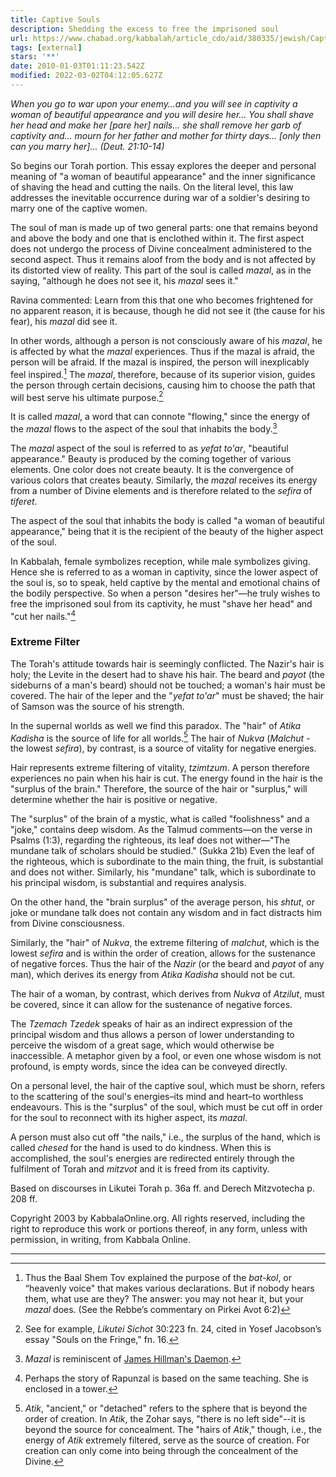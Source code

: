 ```yaml
---
title: Captive Souls
description: Shedding the excess to free the imprisoned soul
url: https://www.chabad.org/kabbalah/article_cdo/aid/380335/jewish/Captive-Souls.htm
tags: [external]
stars: '**'
date: 2010-01-03T01:11:23.542Z
modified: 2022-03-02T04:12:05.627Z
---
```


_When you go to war upon your enemy…and you will see in captivity a woman of beautiful appearance and you will desire her... You shall shave her head and make her [pare her] nails... she shall remove her garb of captivity and... mourn for her father and mother for thirty days... [only then can you marry her]... (Deut. 21:10-14)_

So begins our Torah portion. This essay explores the deeper and personal meaning of "a woman of beautiful appearance" and the inner significance of shaving the head and cutting the nails. On the literal level, this law addresses the inevitable occurrence during war of a soldier's desiring to marry one of the captive women.

The soul of man is made up of two general parts: one that remains beyond and above the body and one that is enclothed within it. The first aspect does not undergo the process of Divine concealment administered to the second aspect. Thus it remains aloof from the body and is not affected by its distorted view of reality. This part of the soul is called _mazal_, as in the saying, "although he does not see it, his _mazal_ sees it."

Ravina commented: Learn from this that one who becomes frightened for no apparent reason, it is because, though he did not see it (the cause for his fear), his _mazal_ did see it.

In other words, although a person is not consciously aware of his _mazal_, he is affected by what the _mazal_ experiences. Thus if the mazal is afraid, the person will be afraid. If the mazal is inspired, the person will inexplicably feel inspired.[^1] The _mazal_, therefore, because of its superior vision, guides the person through certain decisions, causing him to choose the path that will best serve his ultimate purpose.[^2]

It is called _mazal_, a word that can connote "flowing," since the energy of the _mazal_ flows to the aspect of the soul that inhabits the body.[^2a]

The _mazal_ aspect of the soul is referred to as _yefat to'ar_, "beautiful appearance." Beauty is produced by the coming together of various elements. One color does not create beauty. It is the convergence of various colors that creates beauty. Similarly, the _mazal_ receives its energy from a number of Divine elements and is therefore related to the _sefira_ of _tiferet_.

The aspect of the soul that inhabits the body is called "a woman of beautiful appearance," being that it is the recipient of the beauty of the higher aspect of the soul.

In Kabbalah, female symbolizes reception, while male symbolizes giving. Hence she is referred to as a woman in captivity, since the lower aspect of the soul is, so to speak, held captive by the mental and emotional chains of the bodily perspective. So when a person "desires her"&mdash;he truly wishes to free the imprisoned soul from its captivity, he must "shave her head" and "cut her nails."[^3]

<h3>Extreme Filter</h3>

The Torah's attitude towards hair is seemingly conflicted. The Nazir's hair is holy; the Levite in the desert had to shave his hair. The beard and _payot_ (the sideburns of a man's beard) should not be touched; a woman's hair must be covered. The hair of the leper and the "_yefat to'ar_" must be shaved; the hair of Samson was the source of his strength.

In the supernal worlds as well we find this paradox. The "hair" of _Atika Kadisha_ is the source of life for all worlds.[^4] The hair of _Nukva_ (_Malchut_ - the lowest _sefira_), by contrast, is a source of vitality for negative energies.

Hair represents extreme filtering of vitality, _tzimtzum_. A person therefore experiences no pain when his hair is cut. The energy found in the hair is the "surplus of the brain." Therefore, the source of the hair or "surplus," will determine whether the hair is positive or negative.

The "surplus" of the brain of a mystic, what is called "foolishness" and a "joke," contains deep wisdom. As the Talmud comments&mdash;on the verse in Psalms (1:3), regarding the righteous, its leaf does not wither&mdash;"The mundane talk of scholars should be studied." (Sukka 21b) Even the leaf of the righteous, which is subordinate to the main thing, the fruit, is substantial and does not wither. Similarly, his "mundane" talk, which is subordinate to his principal wisdom, is substantial and requires analysis.

On the other hand, the "brain surplus" of the average person, his _shtut_, or joke or mundane talk does not contain any wisdom and in fact distracts him from Divine consciousness.

Similarly, the "hair" of _Nukva_, the extreme filtering of _malchut_, which is the lowest _sefira_ and is within the order of creation, allows for the sustenance of negative forces. Thus the hair of the _Nazir_ (or the beard and _payot_ of any man), which derives its energy from _Atika Kadisha_ should not be cut.

The hair of a woman, by contrast, which derives from _Nukva_ of _Atzilut_, must be covered, since it can allow for the sustenance of negative forces.

The _Tzemach Tzedek_ speaks of hair as an indirect expression of the principal wisdom and thus allows a person of lower understanding to perceive the wisdom of a great sage, which would otherwise be inaccessible. A metaphor given by a fool, or even one whose wisdom is not profound, is empty words, since the idea can be conveyed directly.

On a personal level, the hair of the captive soul, which must be shorn, refers to the scattering of the soul's energies&ndash;its mind and heart&ndash;to worthless endeavours. This is the "surplus" of the soul, which must be cut off in order for the soul to reconnect with its higher aspect, its _mazal_.

A person must also cut off "the nails," i.e., the surplus of the hand, which is called _chesed_ for the hand is used to do kindness. When this is accomplished, the soul's energies are redirected entirely through the fulfilment of Torah and _mitzvot_ and it is freed from its captivity.

<p class="footnote">Based on discourses in Likutei Torah p. 36a ff. and Derech Mitzvotecha p. 208 ff.
</p>

<p class="footnote">
Copyright 2003 by KabbalaOnline.org. All rights reserved, including the right to reproduce this work or portions thereof, in any form, unless with permission, in writing, from Kabbala Online.
</p>

---

[^1]: Thus the Baal Shem Tov explained the purpose of the _bat-kol_, or “heavenly voice" that makes various declarations. But if nobody hears them, what use are they? The answer: you may not hear it, but your _mazal_ does. (See the Rebbe’s commentary on Pirkei Avot 6:2)
[^2]: See for example, _Likutei Sichot_ 30:223 fn. 24, cited in Yosef Jacobson’s essay "Souls on the Fringe," fn. 16.
[^2a]: _Mazal_ is reminiscent of [James Hillman's Daemon](https://toko-pa.com/2013/11/08/james-hillman-on-the-daimon/).
[^3]: Perhaps the story of Rapunzal is based on the same teaching. She is enclosed in a tower.
[^4]: _Atik_, "ancient," or "detached" refers to the sphere that is beyond the order of creation. In _Atik_, the Zohar says, "there is no left side"--it is beyond the source for concealment. The "hairs of _Atik_," though, i.e., the energy of _Atik_ extremely filtered, serve as the source of creation. For creation can only come into being through the concealment of the Divine.
